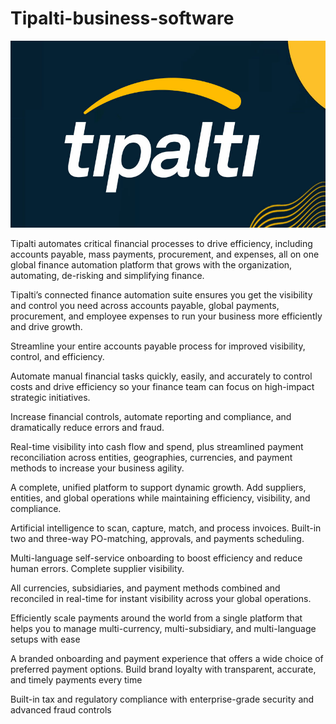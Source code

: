 # Tipalti-business-software

<img src="https://github.com/Busisoftware/Tipalti-business-software/blob/main/tipalti.jpg"/>

Tipalti automates critical financial processes to drive efficiency, including accounts payable, mass payments, procurement, and expenses, all on one global finance automation platform that grows with the organization, automating, de-risking and simplifying finance.

Tipalti’s connected finance automation suite ensures you get the visibility and control you need across accounts payable, global payments, procurement, and employee expenses to run your business more efficiently and drive growth.

Streamline your entire accounts payable process for improved visibility, control, and efficiency.

Automate manual financial tasks quickly, easily, and accurately to control costs and drive efficiency so your finance team can focus on high-impact strategic initiatives.

Increase financial controls, automate reporting and compliance, and dramatically reduce errors and fraud.

Real-time visibility into cash flow and spend, plus streamlined payment reconciliation across entities, geographies, currencies, and payment methods to increase your business agility.

A complete, unified platform to support dynamic growth. Add suppliers, entities, and global operations while maintaining efficiency, visibility, and compliance.

Artificial intelligence to scan, capture, match, and process invoices. Built-in two and three-way PO-matching, approvals, and payments scheduling.

Multi-language self-service onboarding to boost efficiency and reduce human errors. Complete supplier visibility.

All currencies, subsidiaries, and payment methods combined and reconciled in real-time for instant visibility across your global operations.

Efficiently scale payments around the world from a single platform that helps you to manage multi-currency, multi-subsidiary, and multi-language setups with ease 

A branded onboarding and payment experience that offers a wide choice of preferred payment options. Build brand loyalty with transparent, accurate, and timely payments every time

Built-in tax and regulatory compliance with enterprise-grade security and advanced fraud controls 
